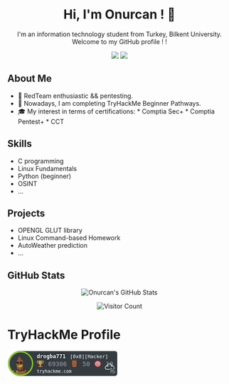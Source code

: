 
<!-- Introduction -->
<h1 align="center">Hi, I'm Onurcan ! 👋</h1>
<p align="center">
  I'm an information technology student from Turkey, Bilkent University. 
  Welcome to my GitHub profile ! !
</p>

<!-- Badges -->
<p align="center">
  <a href="https://www.linkedin.com/in/onurcan-genç-b582311b9/"><img src="https://img.shields.io/badge/LinkedIn-Connect-blue?logo=linkedin"></a>
  <a href="mailto:rekal1417@gmail.com"><img src="https://img.shields.io/badge/Email-Send%20a%20Message-red?logo=gmail"></a>
</p>

<!-- About Me -->
## About Me
- 💼 RedTeam enthusiastic && pentesting.
- 🌱 Nowadays, I am completing TryHackMe Beginner Pathways.
- 🎓 My interest in terms of certifications: * Comptia Sec+
                                             * Comptia Pentest+
                                             * CCT 
<!-- Skills -->
## Skills
- C programming
- Linux Fundamentals
- Python (beginner)
- OSINT
- ...

<!-- Projects -->
## Projects
- OPENGL GLUT library
- Linux Command-based Homework
- AutoWeather prediction
- ...

<!-- GitHub Stats -->
## GitHub Stats
<p align="center">
  <img src="https://github-readme-stats.vercel.app/api?username=your-username&show_icons=true&count_private=true&hide_border=true" alt="Onurcan's GitHub Stats">
</p>

<!-- Footer -->
<p align="center">
  <img src="https://visitor-badge.laobi.icu/badge?page_id=your-username.your-username" alt="Visitor Count">
</p>


# TryHackMe Profile
![tryhackme stats](https://raw.githubusercontent.com/onurcangnc/TryH4ckMe/main/assets/thm_propic.png)
